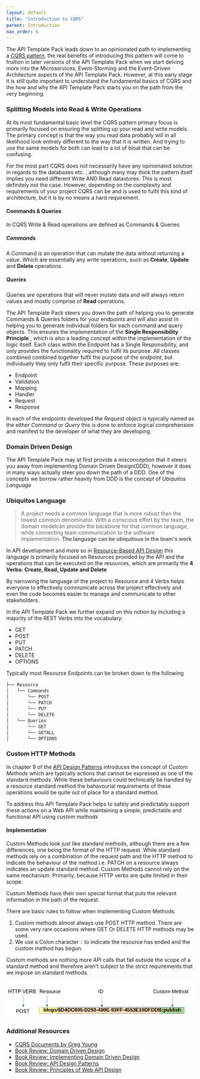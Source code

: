 ```yaml
---
layout: default
title: "Introduction to CQRS"
parent: Introduction
nav_order: 6
---
```


The API Template Pack leads down to an opinionated path to implementing a [CQRS pattern](https://garywoodfine.com/what-is-cqrs/ "What is CQRS - Gary Woodfine"), the real benefits of introducing this pattern will come to fruition in later versions of the API Template Pack when we start delving more into the Microservices, Event-Storming and the Event-Driven Architecture aspects of the API Template Pack. However, at this early stage it is still quite important to understand the fundamental basics of CQRS and the how and why the API Template Pack starts you on the path from the very beginning.

### Splitting Models into Read & Write Operations

At its most fundamental basic level the CQRS pattern primary focus is primarily focused on ensuring the splitting up your read and write models.  The primary concept is that the way you read data probably will in all likelihood look entirely different to the way that it is written. And trying to use the same models for both can lead to a lot of bloat that can be confusing. 

For the most part CQRS does not necessarily have any opinionated solution in regards to the databases etc. , although many may think the pattern itself implies you need different Write AND Read datastores.  This is most definitely not the case.  However, depending on the complexity and requirements of your project CQRS can be and is used to fulfil this kind of architecture, but it is by no means a hard requirement.

#### Commands & Queries

In CQRS Write & Read operations are defined as  Commands & Queries

##### Commands

A Command is an operation that can mutate the data without returning a value. Which are essentially any write operations, such as **Create**, **Update** and **Delete** operations.

##### Queries

Queries are operations that will never mutate data and will always return values and mostly comprise of **Read** operations.


The API Template Pack steers you down the path of helping you to generate Commands & Queries folders for your endpoints and will also assist in helping you to generate individual folders for each command and query objects.  This ensures the implementation of the **Single Responsibility Principle** , which is also a leading concept within the implementation of the logic itself.  Each class within the Endpoint has a Single Responsibility, and only provides the functionality required to fulfil its purpose.  All classes combined combined together fulfil the purpose of the endpoint, but individually they only fulfil their specific purpose. These purposes are:

- Endpoint
- Validation
- Mapping
- Handler 
- Request 
- Response

In each of the endpoints developed the _Request_ object is typically named as the either *Command* or *Query* this is done to enforce logical comprehension and manifest to the developer of what they are developing.

### Domain Driven Design

The API Template Pack may at first provide a misconception that it steers you away from implementing Domain Driven Design(DDD), however it does in many ways actually steer you down the path of a DDD.  One of the concepts we borrow rather heavily from DDD is the concept of *Ubiquitos Language*

### Ubiquitos Language

> A project needs a common language that is more robust than the lowest common denominator. With a conscious effort by the team, the domain modelcan provide the backbone for that common language, while connecting team communication to the software implementation. **The language can be ubiquitous in the team's work**
> 

In API development and more so in [Resource-Based API Design](https://www.apitemplatepack.com/docs/introduction/resource-based-api/ "Resource-Based API - API Template Pack") this language is primarily focused on Resources provided by the API and the operations that can be executed on the resources, which are primarily the **4 Verbs: Create, Read, Update and Delete**

By narrowing the language of the project to Resource and 4 Verbs helps everyone to effectively communicate across the project effectively and even the code becomes easier to manage and communicate to other stakeholders.

In the API Template Pack we further expand on this notion by including a majority of the REST Verbs into the vocabulary:

* GET
* POST
* PUT
* PATCH
* DELETE
* OPTIONS

Typically most Resource Endpoints can be broken down to the following

```shell
├── Resource 
│   └── Commands
│       └── POST
│       └── PATCH
│       └── PUT
│       └── DELETE
│   └── Queries
│       └── GET
│       └── GETALL
│       └── OPTIONS
```

### Custom HTTP Methods

In chapter 9 of the [API Design Patterns](https://amzn.to/3vMrVcC) introduces the concept of _Custom Methods_ which are typically actions that cannot be expressed as one of the standard methods. While these behaviours could technically be handled by a resource standard method the bahavourial requirements of these operations would be quite out of place for a standard method.

To address this API Template Pack helps to safely and predictably support these actions on a Web API while maintaining a simple, predictable and functional API using *custom methods*

#### Implementation 

Custom Methods look just like standard methods, although there are a few differences, one being the format of the HTTP request.  While standard methods rely on a combination of the request path and the HTTP method to indicate the behaviour of the method i.e. PATCH on a resource always indicates an update standard method.  Custom Methods cannot rely on the same mechanism. Primarily, because HTTP verbs are quite limited in their scope.

Custom Methods have their own special format that puts the relevant information in the path of the request.

There are basic rules to follow when implementing Custom Methods.

1. Custom methods almost always use POST HTTP method. There are some very rare occasions where GET Or DELETE HTTP methods may be used.
2. We use a Colon character `:` to indicate the resource has ended and the custom method has begun.

Custom methods are nothing more API calls that fall outside the scope of a standard method and therefore aren't subject to the strict requirements that we impose on standard methods.

![HTTP Custom Method](../../assets/images/custom-method.png)

### Additional Resources

- [CQRS Documents by Greg Young](https://cqrs.files.wordpress.com/2010/11/cqrs_documents.pdf "CQRS Documents by Greg Young")
- [Book Review: Domain Driven Design](https://garywoodfine.com/book-review-domain-driven-design "Book Review: Domain Driven Design - Gary Woodfine")
- [Book Review: Implementing Domain Driven Design](https://garywoodfine.com/book-review-implementing-domain-driven-design "Book Review: Implementing Domain Driven Design - Gary Woodfine")
- [Book Review: API Design Patterns](https://garywoodfine.com/book-review-api-design-patterns/ "Book Review: API Design Patterns - Gary Woodfine")
- [Book Review: Principles of Web API Design](https://garywoodfine.com/book-review-principles-of-web-api-design/ "Book Review: Principles of Web API Design - Gary Woodfine")


